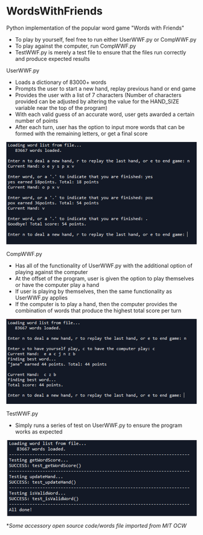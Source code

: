 # WordsWithFriends
Python implementation of the popular word game "Words with Friends"

- To play by yourself, feel free to run either UserWWF.py or CompWWF.py
- To play against the computer, run CompWWF.py
- TestWWF.py is merely a test file to ensure that the files run correctly and produce expected results


UserWWF.py
- Loads a dictionary of 83000+ words
- Prompts the user to start a new hand, replay previous hand or end game
- Provides the user with a list of 7 characters (Number of characters provided can be adjusted by altering the value for the HAND_SIZE variable near the top of the program)
- With each valid guess of an accurate word, user gets awarded a certain number of points
- After each turn, user has the option to input more words that can be formed with the remaining letters, or get a final score

<img src="images/UserWWF.PNG">

CompWWF.py
- Has all of the functionality of UserWWF.py with the additional option of playing against the computer
- At the offset of the program, user is given the option to play themselves or have the computer play a hand
- If user is playing by themselves, then the same functionality as UserWWF.py applies
- If the computer is to play a hand, then the computer provides the combination of words that produce the highest total score per turn

<img src="images/CompWWF.PNG">

TestWWF.py
- Simply runs a series of test on UserWWF.py to ensure the program works as expected

<img src="images/TestWWF.PNG">

**Some accessory open source code/words file imported from MIT OCW*
